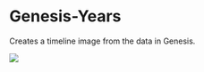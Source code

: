 # Genesis-Years
Creates a timeline image from the data in Genesis.

![](https://raw.githubusercontent.com/porrey/Genesis-Years/main/Images/Genesis-Years.png?token=GHSAT0AAAAAACKYTNLGQTPYEIUIEXRUN5KEZOAGQZA)